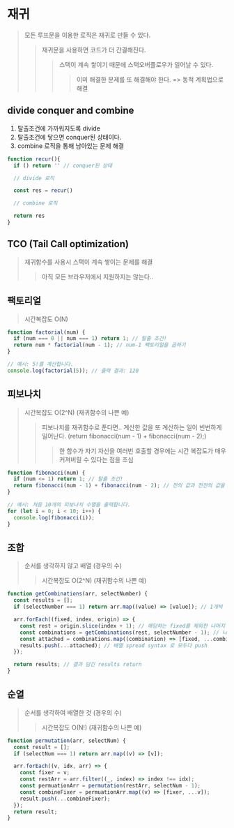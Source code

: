 # 재귀

> 모든 루프문을 이용한 로직은 재귀로 만들 수 있다.
>
> > 재귀문을 사용하면 코드가 더 간결해진다.
> >
> > > 스택이 계속 쌓이기 때문에 스택오버플로우가 일어날 수 있다.
> > >
> > > > 이미 해결한 문제를 또 해결해야 한다. => 동적 계획법으로 해결

## divide conquer and combine

1. 탈출조건에 가까워지도록 divide
2. 탈출조건에 닿으면 conquer된 상태이다.
3. combine 로직을 통해 남아있는 문제 해결

```js
function recur(){
  if () return '' // conquer된 상태

  // divide 로직

  const res = recur()

  // combine 로직

  return res
}
```

## TCO (Tail Call optimization)

> 재귀함수를 사용시 스택이 계속 쌓이는 문제를 해결
>
> > 아직 모든 브라우저에서 지원하지는 않는다..

## 팩토리얼

> 시간복잡도 O(N)

```js
function factorial(num) {
  if (num === 0 || num === 1) return 1; // 탈출 조건!
  return num * factorial(num - 1); // num-1 팩토리얼을 곱하기
}

// 예시: 5!를 계산합니다.
console.log(factorial(5)); // 출력 결과: 120
```

## 피보나치

> 시간복잡도 O(2^N) (재귀함수의 나쁜 예)
>
> > 피보나치를 재귀함수로 푼다면.. 계산한 값을 또 계산하는 일이 빈번하게 일어난다. (return fibonacci(num - 1) + fibonacci(num - 2);)
> >
> > > 한 함수가 자기 자신을 여러번 호출할 경우에는 시간 복잡도가 매우 커져버릴 수 있다는 점을 조심

```js
function fibonacci(num) {
  if (num <= 1) return 1; // 탈출 조건!
  return fibonacci(num - 1) + fibonacci(num - 2); // 전의 값과 전전의 값을 더한 값 반환
}

// 예시: 처음 10개의 피보나치 수열을 출력합니다.
for (let i = 0; i < 10; i++) {
  console.log(fibonacci(i));
}
```

## 조합

> 순서를 생각하지 않고 배열 (경우의 수)
>
> > 시간복잡도 O(2^N) (재귀함수의 나쁜 예)

```js
function getCombinations(arr, selectNumber) {
  const results = [];
  if (selectNumber === 1) return arr.map((value) => [value]); // 1개씩 택할 때, 바로 모든 배열의 원소 return

  arr.forEach((fixed, index, origin) => {
    const rest = origin.slice(index + 1); // 해당하는 fixed를 제외한 나머지 뒤
    const combinations = getCombinations(rest, selectNumber - 1); // 나머지에 대해서 조합을 구한다.
    const attached = combinations.map((combination) => [fixed, ...combination]); //  돌아온 조합에 떼 놓은(fixed) 값 붙이기
    results.push(...attached); // 배열 spread syntax 로 모두다 push
  });

  return results; // 결과 담긴 results return
}
```

## 순열

> 순서를 생각하여 배열한 것 (경우의 수)
>
> > 시간복잡도 O(N!) (재귀함수의 나쁜 예)

```js
function permutation(arr, selectNum) {
  const result = [];
  if (selectNum === 1) return arr.map((v) => [v]);

  arr.forEach((v, idx, arr) => {
    const fixer = v;
    const restArr = arr.filter((_, index) => index !== idx);
    const permuationArr = permutation(restArr, selectNum - 1);
    const combineFixer = permuationArr.map((v) => [fixer, ...v]);
    result.push(...combineFixer);
  });
  return result;
}
```
